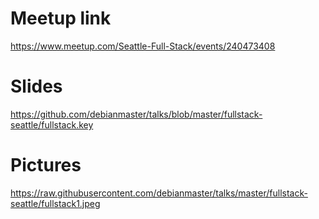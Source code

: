 # Meetup link
https://www.meetup.com/Seattle-Full-Stack/events/240473408

# Slides
https://github.com/debianmaster/talks/blob/master/fullstack-seattle/fullstack.key

# Pictures
https://raw.githubusercontent.com/debianmaster/talks/master/fullstack-seattle/fullstack1.jpeg

